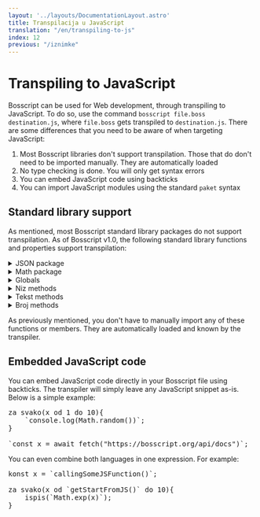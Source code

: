 ```yaml
---
layout: '../layouts/DocumentationLayout.astro'
title: Transpilacija u JavaScript
translation: "/en/transpiling-to-js"
index: 12
previous: "/iznimke"
---
```


# Transpiling to JavaScript

Bosscript can be used for Web development, through transpiling to JavaScript. To do so, use the command 
`bosscript file.boss destination.js`, where `file.boss` gets transpiled to `destination.js`. There are some differences
that you need to be aware of when targeting JavaScript:
1. Most Bosscript libraries don't support transpilation. Those that do don't need to be imported manually. They are
automatically loaded
2. No type checking is done. You will only get syntax errors
3. You can embed JavaScript code using backticks
4. You can import JavaScript modules using the standard `paket` syntax

## Standard library support

As mentioned, most Bosscript standard library packages do not support transpilation. As of Bosscript v1.0, the following 
standard library functions and properties support transpilation:

<details>
<summary>
   JSON package
</summary>
<ul>
<li>objekatIzJSON</li>
<li>JSONTekst</li>
</ul>
</details>

<details>
<summary>Math package</summary>
<ul>
<li>apsolutnaVrijednost</li>
<li>pi</li>
<li>arccos</li>
<li>arcsin</li>
<li>sin</li>
<li>cos</li>
<li>tg</li>
<li>arctg</li>
<li>korijen</li>
<li>e</li>
<li>eNa</li>
<li>ln</li>
<li>log10</li>
<li>log2</li>
<li>max</li>
<li>min</li>
<li>zaokruzi</li>
<li>kubniKorijen</li>
<li>beskonacno</li>
<li>minusBeskonacno</li>
</ul>
</details>

<details>
<summary>Globals</summary>
<ul>
<li>ispis</li>
<li>upozorenje</li>
<li>greska</li>
<li>unos</li>
<li>postoji</li>
<li>brojOd</li>
<li>logickiOd</li>
<li>nizOd</li>
</ul>
</details>

<details>
<summary>Niz methods</summary>
<ul>
<li>duzina</li>
<li>dodaj</li>
<li>dodajNaPocetak</li>
<li>spoji</li>
<li>poravnaj</li>
<li>izbaci</li>
<li>izbaciPrvi</li>
<li>sortiraj</li>
<li>sortirajSa</li>
<li>isijeci</li>
<li>primijeni</li>
<li>zaSvaki</li>
</ul>
</details>

<details>
<summary>Tekst methods</summary>
<ul>
<li>zavrsavaNa</li>
<li>podtekst</li>
<li>podtekstIndeks</li>
<li>zamijeni</li>
<li>sadrzi</li>
<li>malimSlovima</li>
<li>velikimSlovima</li>
<li>srezi</li>
<li>razdvoji</li>
<li>pocinjeNa</li>
</ul>
</details>

<details>
<summary>Broj methods</summary>
<ul>
<li>zaokruzi</li>
<li>tekst</li>
</ul>
</details>

As previously mentioned, you don't have to manually import any of these functions or members. They are automatically loaded
and known by the transpiler.

## Embedded JavaScript code

You can embed JavaScript code directly in your Bosscript file using backticks. The transpiler will simply leave any JavaScript
snippet as-is. Below is a simple example:

<pre>
<span class="keyword">za svako</span>(x <span class="keyword">od</span> <span class="number">1</span> <span class="keyword">do</span> <span class="number">10</span>){
    <span class="string">`</span><span class="purple">console</span>.<span class="yellow">log</span>(<span class="purple">Math</span>.<span class="yellow">random</span>())<span class="string">`</span><span class="keyword">;</span>
}

<span class="string">`</span><span class="keyword">const</span> x = <span class="keyword">await</span> <span class="yellow">fetch</span>(<span class="string">"https://bosscript.org/api/docs"</span>)<span class="string">`</span><span class="keyword">;</span>
</pre>

You can even combine both languages in one expression. For example:

<pre>
<span class="keyword">konst</span> x = <span class="string">`</span>callingSomeJSFunction()<span class="string">`</span><span class="keyword">;</span>

<span class="keyword">za svako</span>(x <span class="keyword">od</span> <span class="string">`</span>getStartFromJS()<span class="string">`</span> <span class="keyword">do</span> <span class="number">10</span>){
    ispis(<span class="string">`</span><span class="purple">Math</span>.<span class="yellow">exp</span>(x)<span class="string">`</span>)<span class="keyword">;</span>
}
</pre>

